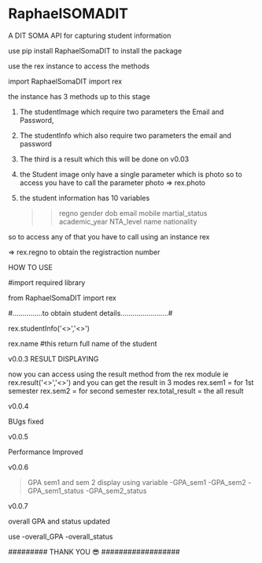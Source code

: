 # RaphaelSOMADIT
A DIT SOMA API for capturing student information


use pip install RaphaelSomaDIT to install the package

use the rex instance to access the methods


import RaphaelSomaDIT import rex

the instance has 3 methods up to this stage
1. The studentImage which require two parameters the Email and Password,
2. The studentInfo which also require two parameters the email and password
3. The third is a result which this will be done on v0.03

1. the Student image only have a single parameter which is photo so to access you have to call the parameter photo
 => rex.photo

2. the student information has 10 variables

    >> regno 
    >> gender
    >> dob
    >> email
    >> mobile
    >> martial_status
    >> academic_year
    >> NTA_level
    >> name
    >> nationality

so to access any of that you have to call using an instance rex


=> rex.regno to obtain the registraction number

HOW TO USE

#import required library


from RaphaelSomaDIT import rex

#...............to obtain student details........................#

rex.studentInfo('<<your valid Email>>','<<Your Valid Password>>')
 

rex.name #this return full name of the student

v0.0.3
RESULT DISPLAYING

now you can access using the result method from the rex module
ie rex.result('<<your valid Email>>','<<Your Valid Password>>')
and you  can get the result in 3 modes
rex.sem1 = for 1st semester
rex.sem2 = for second semester
rex.total_result = the all result 

v0.0.4

BUgs fixed

v0.0.5

Performance Improved

v0.0.6

>GPA sem1 and sem 2 display
>using variable
-GPA_sem1
-GPA_sem2
-GPA_sem1_status
-GPA_sem2_status

v0.0.7

overall GPA and status updated

use 
-overall_GPA
-overall_status


######### THANK YOU 😎 ##################

     
